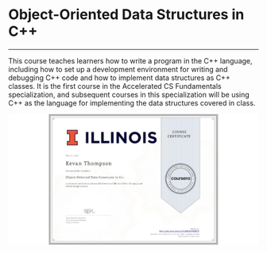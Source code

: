 # Object-Oriented Data Structures in C++
___
This course teaches learners how to write a program in the C++ language, including how to set up a development environment for writing and debugging C++ code and how to implement data structures as C++ classes. It is the first course in the Accelerated CS Fundamentals specialization, and subsequent courses in this specialization will be using C++ as the language for implementing the data structures covered in class.

![Certificate](./.pictures/Object_Oriented_Data_Structures_in_Cpp.jpeg "Certificate")
